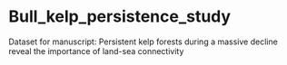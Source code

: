 # Bull_kelp_persistence_study
Dataset for manuscript: Persistent kelp forests during a massive decline reveal the importance of land-sea connectivity 
